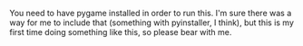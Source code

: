 You need to have pygame installed in order to run this. I'm sure there was a way for me to include that (something with pyinstaller, I think), but this is my first time doing something like this, so please bear with me.
